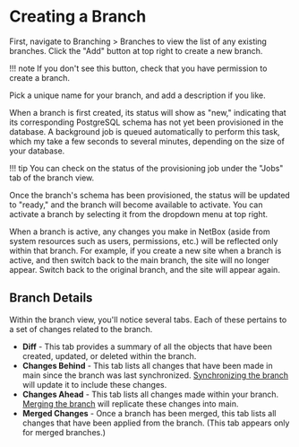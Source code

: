 # Creating a Branch

First, navigate to Branching > Branches to view the list of any existing branches. Click the "Add" button at top right to create a new branch.

!!! note
    If you don't see this button, check that you have permission to create a branch.

Pick a unique name for your branch, and add a description if you like.

<!-- TODO: Screenshot of branch creation form -->

When a branch is first created, its status will show as "new," indicating that its corresponding PostgreSQL schema has not yet been provisioned in the database. A background job is queued automatically to perform this task, which my take a few seconds to several minutes, depending on the size of your database.

!!! tip
    You can check on the status of the provisioning job under the "Jobs" tab of the branch view.

Once the branch's schema has been provisioned, the status will be updated to "ready," and the branch will become available to activate. You can activate a branch by selecting it from the dropdown menu at top right.

<!-- TODO: Activating a branch -->

When a branch is active, any changes you make in NetBox (aside from system resources such as users, permissions, etc.) will be reflected only within that branch. For example, if you create a new site when a branch is active, and then switch back to the main branch, the site will no longer appear. Switch back to the original branch, and the site will appear again.

## Branch Details

Within the branch view, you'll notice several tabs. Each of these pertains to a set of changes related to the branch.

* **Diff** - This tab provides a summary of all the objects that have been created, updated, or deleted within the branch.
* **Changes Behind** - This tab lists all changes that have been made in main since the branch was last synchronized. [Synchronizing the branch](./syncing-changes.md) will update it to include these changes.
* **Changes Ahead** - This tab lists all changes made within your branch. [Merging the branch](./merging-a-branch.md) will replicate these changes into main.
* **Merged Changes** - Once a branch has been merged, this tab lists all changes that have been applied from the branch. (This tab appears only for merged branches.)
